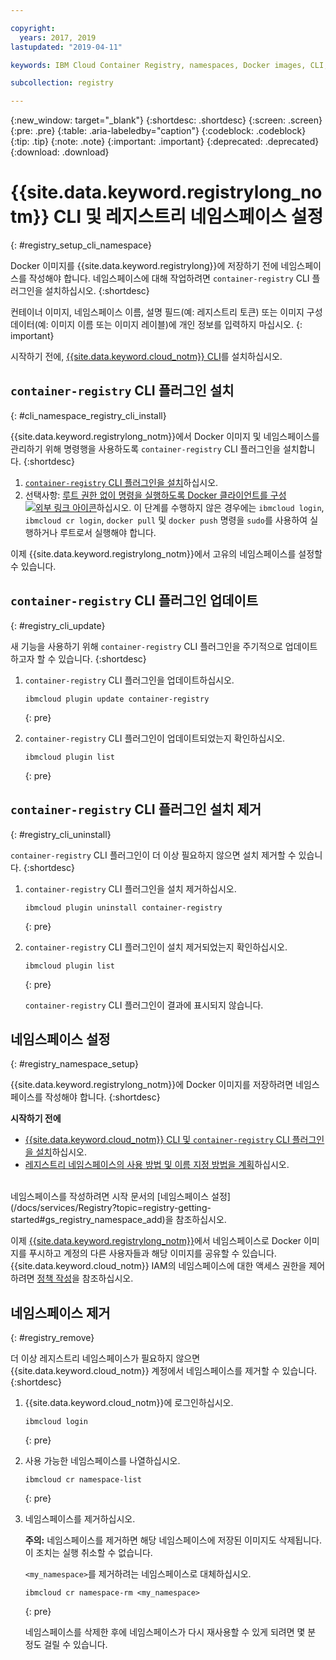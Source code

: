 ```yaml
---

copyright:
  years: 2017, 2019
lastupdated: "2019-04-11"

keywords: IBM Cloud Container Registry, namespaces, Docker images, CLI, commands, installing, registry CLI, removing namespaces, 

subcollection: registry

---
```


{:new_window: target="_blank"}
{:shortdesc: .shortdesc}
{:screen: .screen}
{:pre: .pre}
{:table: .aria-labeledby="caption"}
{:codeblock: .codeblock}
{:tip: .tip}
{:note: .note}
{:important: .important}
{:deprecated: .deprecated}
{:download: .download}

# {{site.data.keyword.registrylong_notm}} CLI 및 레지스트리 네임스페이스 설정
{: #registry_setup_cli_namespace}

Docker 이미지를 {{site.data.keyword.registrylong}}에 저장하기 전에 네임스페이스를 작성해야 합니다. 네임스페이스에 대해 작업하려면 `container-registry` CLI 플러그인을 설치하십시오.
{:shortdesc}

컨테이너 이미지, 네임스페이스 이름, 설명 필드(예: 레지스트리 토큰) 또는 이미지 구성 데이터(예: 이미지 이름 또는 이미지 레이블)에 개인 정보를 입력하지 마십시오.
{: important}

시작하기 전에, [{{site.data.keyword.cloud_notm}} CLI](/docs/cli?topic=cloud-cli-ibmcloud-cli#ibmcloud-cli)를 설치하십시오.

## `container-registry` CLI 플러그인 설치
{: #cli_namespace_registry_cli_install}

{{site.data.keyword.registrylong_notm}}에서 Docker 이미지 및 네임스페이스를 관리하기 위해 명령행을 사용하도록 `container-registry` CLI 플러그인을 설치합니다.
{:shortdesc}

1. [`container-registry` CLI 플러그인을 설치](/docs/services/Registry?topic=registry-getting-started#gs_registry_cli_install)하십시오.
2. 선택사항: [루트 권한 없이 명령을 실행하도록 Docker 클라이언트를 구성 ![외부 링크 아이콘](../../icons/launch-glyph.svg "외부 링크 아이콘")](https://docs.docker.com/install/linux/linux-postinstall/)하십시오. 이 단계를 수행하지 않은 경우에는 `ibmcloud login`, `ibmcloud cr login`, `docker pull` 및 `docker push` 명령을 `sudo`를 사용하여 실행하거나 루트로서 실행해야 합니다.

이제 {{site.data.keyword.registrylong_notm}}에서 고유의 네임스페이스를 설정할 수 있습니다.

## `container-registry` CLI 플러그인 업데이트
{: #registry_cli_update}

새 기능을 사용하기 위해 `container-registry` CLI 플러그인을 주기적으로 업데이트하고자 할 수 있습니다.
{:shortdesc}

1. `container-registry` CLI 플러그인을 업데이트하십시오.

    ```
    ibmcloud plugin update container-registry
    ```
    {: pre}

2. `container-registry` CLI 플러그인이 업데이트되었는지 확인하십시오.

    ```
    ibmcloud plugin list
    ```
     {: pre}

## `container-registry` CLI 플러그인 설치 제거
{: #registry_cli_uninstall}

`container-registry` CLI 플러그인이 더 이상 필요하지 않으면 설치 제거할 수 있습니다.
{:shortdesc}

1. `container-registry` CLI 플러그인을 설치 제거하십시오.

    ```
    ibmcloud plugin uninstall container-registry
    ```
    {: pre}

2. `container-registry` CLI 플러그인이 설치 제거되었는지 확인하십시오.

    ```
    ibmcloud plugin list
    ```
    {: pre}

    `container-registry` CLI 플러그인이 결과에 표시되지 않습니다.

## 네임스페이스 설정
{: #registry_namespace_setup}

{{site.data.keyword.registrylong_notm}}에 Docker 이미지를 저장하려면 네임스페이스를 작성해야 합니다.
{:shortdesc}

**시작하기 전에**

- [{{site.data.keyword.cloud_notm}} CLI 및 `container-registry` CLI 플러그인을 설치](/docs/services/Registry?topic=registry-getting-started#gs_registry_cli_install)하십시오.
- [레지스트리 네임스페이스의 사용 방법 및 이름 지정 방법을 계획](/docs/services/Registry?topic=registry-registry_overview#registry_namespaces)하십시오.

<br>
네임스페이스를 작성하려면 시작 문서의 [네임스페이스 설정](/docs/services/Registry?topic=registry-getting-started#gs_registry_namespace_add)을 참조하십시오.

이제 [{{site.data.keyword.registrylong_notm}}](/docs/services/Registry?topic=registry-registry_images_#registry_images_pushing_namespace)에서 네임스페이스로 Docker 이미지를 푸시하고 계정의 다른 사용자들과 해당 이미지를 공유할 수 있습니다. {{site.data.keyword.cloud_notm}} IAM의 네임스페이스에 대한 액세스 권한을 제어하려면 [정책 작성](/docs/services/Registry?topic=registry-user#create)을 참조하십시오.

## 네임스페이스 제거
{: #registry_remove}

더 이상 레지스트리 네임스페이스가 필요하지 않으면 {{site.data.keyword.cloud_notm}} 계정에서 네임스페이스를 제거할 수 있습니다.
{:shortdesc}

1. {{site.data.keyword.cloud_notm}}에 로그인하십시오.

    ```
    ibmcloud login
    ```
    {: pre}

2. 사용 가능한 네임스페이스를 나열하십시오.

    ```
    ibmcloud cr namespace-list
    ```
    {: pre}

3. 네임스페이스를 제거하십시오.

    **주의:** 네임스페이스를 제거하면 해당 네임스페이스에 저장된 이미지도 삭제됩니다. 이 조치는 실행 취소할 수 없습니다.

    `<my_namespace>`를 제거하려는 네임스페이스로 대체하십시오.

    ```
    ibmcloud cr namespace-rm <my_namespace>
    ```
    {: pre}

    네임스페이스를 삭제한 후에 네임스페이스가 다시 재사용할 수 있게 되려면 몇 분 정도 걸릴 수 있습니다.
